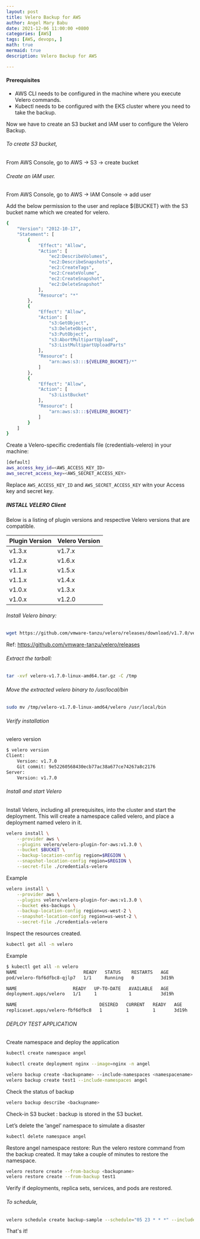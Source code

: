 ```yaml
---
layout: post
title: Velero Backup for AWS
author: Angel Mary Babu
date: 2021-12-06 11:00:00 +0800
categories: [AWS]
tags: [AWS, devops, ]
math: true
mermaid: true
description: Velero Backup for AWS

---
```

#### Prerequisites
* AWS CLI needs to be configured in the machine where you execute Velero commands.
* Kubectl needs to be configured with the EKS cluster where you need to take the backup.

Now we have to create an S3 bucket and IAM user to configure the Velero Backup.

######  To create S3 bucket,

From AWS Console,
go to AWS -> S3 -> create bucket

###### Create an IAM user.

From AWS Console,
go to AWS -> IAM Console -> add user

Add the below permission to the user and replace ${BUCKET} with the S3 bucket name which we created for velero.

```bash
{
    "Version": "2012-10-17",
    "Statement": [
        {
            "Effect": "Allow",
            "Action": [
                "ec2:DescribeVolumes",
                "ec2:DescribeSnapshots",
                "ec2:CreateTags",
                "ec2:CreateVolume",
                "ec2:CreateSnapshot",
                "ec2:DeleteSnapshot"
            ],
            "Resource": "*"
        },
        {
            "Effect": "Allow",
            "Action": [
                "s3:GetObject",
                "s3:DeleteObject",
                "s3:PutObject",
                "s3:AbortMultipartUpload",
                "s3:ListMultipartUploadParts"
            ],
            "Resource": [
                "arn:aws:s3:::${VELERO_BUCKET}/*"
            ]
        },
        {
            "Effect": "Allow",
            "Action": [
                "s3:ListBucket"
            ],
            "Resource": [
                "arn:aws:s3:::${VELERO_BUCKET}"
            ]
        }
    ]
}
```
Create a Velero-specific credentials file (credentials-velero) in your machine:

```bash
[default]
aws_access_key_id=<AWS_ACCESS_KEY_ID>
aws_secret_access_key=<AWS_SECRET_ACCESS_KEY>
```

Replace `AWS_ACCESS_KEY_ID` and `AWS_SECRET_ACCESS_KEY` witn your Access key and secret key.

##### INSTALL VELERO Client

Below is a listing of plugin versions and respective Velero versions that are compatible.

| Plugin Version  | Velero Version |
|-----------------|----------------|
| v1.3.x          | v1.7.x         |
| v1.2.x          | v1.6.x         |
| v1.1.x          | v1.5.x         |
| v1.1.x          | v1.4.x         |
| v1.0.x          | v1.3.x         |
| v1.0.x          | v1.2.0         |

###### Install Velero binary:

```bash
wget https://github.com/vmware-tanzu/velero/releases/download/v1.7.0/velero-v1.7.0-linux-amd64.tar.gz
```
Ref: https://github.com/vmware-tanzu/velero/releases

###### Extract the tarball:

```bash
tar -xvf velero-v1.7.0-linux-amd64.tar.gz -C /tmp
```
###### Move the extracted velero binary to /usr/local/bin

```bash
sudo mv /tmp/velero-v1.7.0-linux-amd64/velero /usr/local/bin
```
###### Verify installation
velero version
```bash
$ velero version
Client:
	Version: v1.7.0
	Git commit: 9e52260568430ecb77ac38a677ce74267a8c2176
Server:
	Version: v1.7.0
```

###### Install and start Velero

Install Velero, including all prerequisites, into the cluster and start the deployment. This will create a namespace called velero, and place a deployment named velero in it.
```bash
velero install \
    --provider aws \
    --plugins velero/velero-plugin-for-aws:v1.3.0 \
    --bucket $BUCKET \
    --backup-location-config region=$REGION \
    --snapshot-location-config region=$REGION \
    --secret-file ./credentials-velero
```

Example
```bash
velero install \
    --provider aws \
    --plugins velero/velero-plugin-for-aws:v1.3.0 \
    --bucket eks-backups \
    --backup-location-config region=us-west-2 \
    --snapshot-location-config region=us-west-2 \
    --secret-file ./credentials-velero
```

Inspect the resources created.
```bash
kubectl get all -n velero
```
Example
```bash
$ kubectl get all -n velero
NAME                         READY   STATUS    RESTARTS   AGE
pod/velero-fbf6dfbc8-qjlp7   1/1     Running   0          3d19h

NAME                     READY   UP-TO-DATE   AVAILABLE   AGE
deployment.apps/velero   1/1     1            1           3d19h

NAME                               DESIRED   CURRENT   READY   AGE
replicaset.apps/velero-fbf6dfbc8   1         1         1       3d19h
```

###### DEPLOY TEST APPLICATION
Create namespace and deploy the application
```bash
kubectl create namespace angel

kubectl create deployment nginx --image=nginx -n angel
```

```bash
velero backup create <backupname> --include-namespaces <namespacename>
velero backup create test1 --include-namespaces angel
```

Check the status of backup
```bash
velero backup describe <backupname>
```
Check-in S3 bucket :
backup is stored in the S3 bucket.


Let’s delete the ‘angel’ namespace to simulate a disaster
```bash
kubectl delete namespace angel
```
Restore angel namespace
restore:
Run the velero restore command from the backup created. It may take a couple of minutes to restore the namespace.
```bash
velero restore create --from-backup <backupname>
velero restore create --from-backup test1
```
Verify if deployments, replica sets, services, and pods are restored.


###### To schedule,

```bash
velero schedule create backup-sample --schedule="05 23 * * *" --include-namespaces sample
```

That's it!

